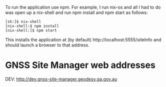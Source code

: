 To run the application use npm.
For example, I run nix-os and all I had to do was open up a nix-shell and run npm install and npm start as follows:

    [sh:]$ nix-shell
    [nix-shell:$ npm install
    [nix-shell:]$ npm start

This installs the application at (by default) http://localhost:5555/siteInfo and should launch a browser to that address.

# GNSS Site Manager web addresses

DEV: http://dev.gnss-site-manager.geodesy.ga.gov.au
